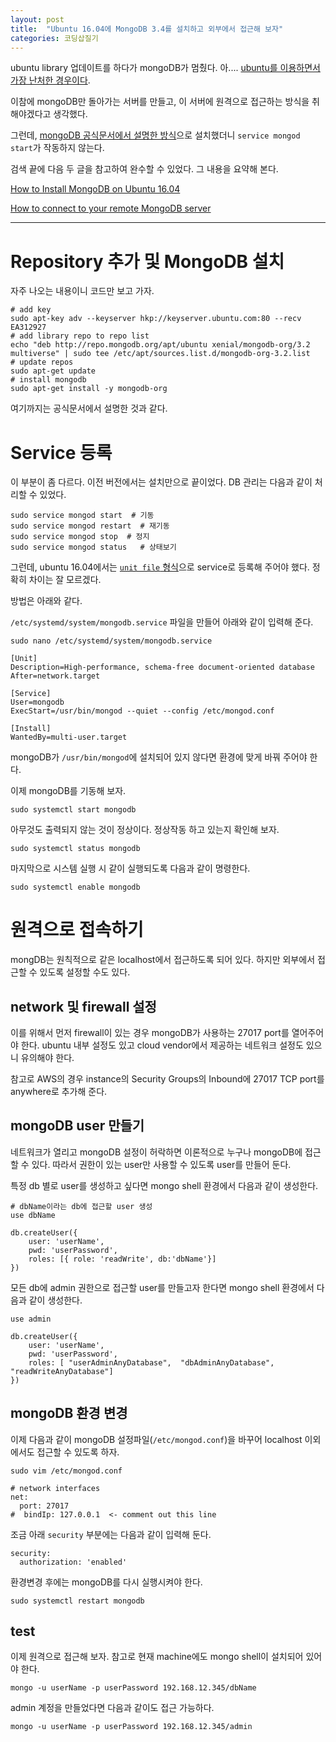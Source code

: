 ```yaml
---
layout: post
title:  "Ubuntu 16.04에 MongoDB 3.4를 설치하고 외부에서 접근해 보자"
categories: 코딩삽질기
---
```



ubuntu library 업데이트를 하다가 mongoDB가 멈췄다. 아.... [ubuntu를 이용하면서 가장 난처한 경우이다](http://pinedance.github.io/blog/2017/06/19/web-and-my-own-server). 

이참에 mongoDB만 돌아가는 서버를 만들고, 이 서버에 원격으로 접근하는 방식을 취해야겠다고 생각했다. 

그런데, [mongoDB 공식문서에서 설명한 방식](https://docs.mongodb.com/manual/tutorial/install-mongodb-on-ubuntu/)으로 설치했더니 `service mongod start`가 작동하지 않는다. 

검색 끝에 다음 두 글을 참고하여 완수할 수 있었다. 그 내용을 요약해 본다. 

[How to Install MongoDB on Ubuntu 16.04](https://www.digitalocean.com/community/tutorials/how-to-install-mongodb-on-ubuntu-16-04)

[How to connect to your remote MongoDB server](https://ianlondon.github.io/blog/mongodb-auth/)

***

# Repository 추가 및 MongoDB 설치

자주 나오는 내용이니 코드만 보고 가자. 

```
# add key
sudo apt-key adv --keyserver hkp://keyserver.ubuntu.com:80 --recv EA312927
# add library repo to repo list
echo "deb http://repo.mongodb.org/apt/ubuntu xenial/mongodb-org/3.2 multiverse" | sudo tee /etc/apt/sources.list.d/mongodb-org-3.2.list
# update repos
sudo apt-get update
# install mongodb
sudo apt-get install -y mongodb-org
```

여기까지는 공식문서에서 설명한 것과 같다.

# Service 등록

이 부분이 좀 다르다. 이전 버전에서는 설치만으로 끝이었다. DB 관리는 다음과 같이 처리할 수 있었다. 

```
sudo service mongod start  # 기동
sudo service mongod restart  # 재기동
sudo service mongod stop  # 정지
sudo service mongod status   # 상태보기
```

그런데, ubuntu 16.04에서는 [`unit file` 형식](http://manpages.ubuntu.com/manpages/zesty/man5/systemd.unit.5.html)으로 service로 등록해 주어야 했다. 정확히 차이는 잘 모르겠다. 

방법은 아래와 같다. 

`/etc/systemd/system/mongodb.service` 파일을 만들어 아래와 같이 입력해 준다. 


```
sudo nano /etc/systemd/system/mongodb.service
```

```
[Unit]
Description=High-performance, schema-free document-oriented database
After=network.target

[Service]
User=mongodb
ExecStart=/usr/bin/mongod --quiet --config /etc/mongod.conf

[Install]
WantedBy=multi-user.target
```

mongoDB가 `/usr/bin/mongod`에 설치되어 있지 않다면 환경에 맞게 바꿔 주어야 한다. 


이제 mongoDB를 기동해 보자. 

```
sudo systemctl start mongodb
```

아무것도 출력되지 않는 것이 정상이다. 정상작동 하고 있는지 확인해 보자. 

```
sudo systemctl status mongodb
```

마지막으로 시스템 실행 시 같이 실행되도록 다음과 같이 명령한다. 

```
sudo systemctl enable mongodb
```



# 원격으로 접속하기 

mongDB는 원칙적으로 같은 localhost에서 접근하도록 되어 있다. 하지만 외부에서 접근할 수 있도록 설정할 수도 있다. 

## network 및 firewall 설정

이를 위해서 먼저 firewall이 있는 경우 mongoDB가 사용하는 27017 port를 열어주어야 한다. ubuntu 내부 설정도 있고 cloud vendor에서 제공하는 네트워크 설정도 있으니 유의해야 한다. 

참고로 AWS의 경우 instance의 Security Groups의 Inbound에 27017 TCP port를 anywhere로 추가해 준다. 

## mongoDB user 만들기

네트워크가 열리고 mongoDB 설정이 허락하면 이론적으로 누구나 mongoDB에 접근할 수 있다. 따라서 권한이 있는 user만 사용할 수 있도록 user를 만들어 둔다. 

특정 db 별로 user를 생성하고 싶다면 mongo shell 환경에서 다음과 같이 생성한다. 


```
# dbName이라는 db에 접근할 user 생성
use dbName

db.createUser({
    user: 'userName',
    pwd: 'userPassword',
    roles: [{ role: 'readWrite', db:'dbName'}]
})
```

모든 db에 admin 권한으로 접근할 user를 만들고자 한다면 mongo shell 환경에서 다음과 같이 생성한다. 

```
use admin

db.createUser({
    user: 'userName',
    pwd: 'userPassword',
    roles: [ "userAdminAnyDatabase",  "dbAdminAnyDatabase",  "readWriteAnyDatabase"]
})
```


## mongoDB 환경 변경

이제 다음과 같이 mongoDB 설정파일(`/etc/mongod.conf`)을 바꾸어 localhost 이외에서도 접근할 수 있도록 하자. 

```
sudo vim /etc/mongod.conf
```

```
# network interfaces
net:
  port: 27017
#  bindIp: 127.0.0.1  <- comment out this line
```

조금 아래 `security` 부분에는 다음과 같이 입력해 둔다.

```
security:
  authorization: 'enabled'
```

환경변경 후에는 mongoDB를 다시 실행시켜야 한다. 


```
sudo systemctl restart mongodb
```

## test

이제 원격으로 접근해 보자. 참고로 현재 machine에도 mongo shell이 설치되어 있어야 한다. 


```
mongo -u userName -p userPassword 192.168.12.345/dbName
```

admin 계정을 만들었다면 다음과 같이도 접근 가능하다. 

```
mongo -u userName -p userPassword 192.168.12.345/admin
```

